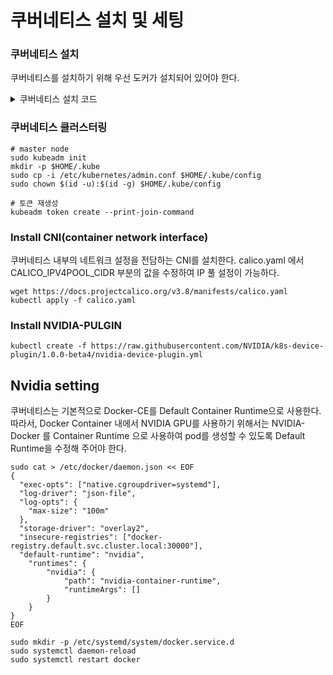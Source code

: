 # 쿠버네티스 설치 및 세팅
### 쿠버네티스 설치
쿠버네티스를 설치하기 위해 우선 도커가 설치되어 있어야 한다.

<details>
    <summary>쿠버네티스 설치 코드</summary>

    ```
    sudo apt-get update
    sudo apt-get install -y apt-transport-https ca-certificates curl
    sudo curl -fsSLo /usr/share/keyrings/kubernetes-archive-keyring.gpg https://packages.cloud.google.com/apt/doc/apt-key.gpg
    echo "deb [signed-by=/usr/share/keyrings/kubernetes-archive-keyring.gpg] https://apt.kubernetes.io/ kubernetes-xenial main" | sudo tee /etc/apt/sources.list.d/kubernetes.list
    
    # turn off swap memory
    swapoff -a
    
    # set docker daemon driver
    sudo cat > /etc/docker/daemon.json <<EOF
    {
      "exec-opts": ["native.cgroupdriver=systemd"],
      "log-driver": "json-file",
      "log-opts": {
        "max-size": "100m"
      },
      "storage-driver": "overlay2"
    }
    EOF

    sudo mkdir -p /etc/systemd/system/docker.service.d
    sudo systemctl daemon-reload
    sudo systemctl restart docker
    
    # k8s install
    sudo apt-get update
    sudo apt-get install -y kubelet=1.22.17-00 kubeadm=1.22.17-00 kubectl=1.22.17-00

    # 버전 고정
    sudo apt-mark hold kubelet kubeadm kubectl
    ```
    - kubeadm: 클러스터를 구성하기 위한 기능 제공
    - kubelet: 클러스터 내에서 실행되는 작업을 수행하는 컨테이너 핸들러
    - kubectl: 클러스터를 조작하기 위한 CLI 도구
</details>

### 쿠버네티스 클러스터링
```
# master node
sudo kubeadm init
mkdir -p $HOME/.kube
sudo cp -i /etc/kubernetes/admin.conf $HOME/.kube/config
sudo chown $(id -u):$(id -g) $HOME/.kube/config

# 토큰 재생성
kubeadm token create --print-join-command
```

### Install CNI(container network interface)
쿠버네티스 내부의 네트워크 설정을 전담하는 CNI를 설치한다.
calico.yaml 에서 CALICO_IPV4POOL_CIDR 부분의 값을 수정하여 IP 풀 설정이 가능하다.
```
wget https://docs.projectcalico.org/v3.8/manifests/calico.yaml
kubectl apply -f calico.yaml
```

### Install NVIDIA-PULGIN
```
kubectl create -f https://raw.githubusercontent.com/NVIDIA/k8s-device-plugin/1.0.0-beta4/nvidia-device-plugin.yml
```


## Nvidia setting
쿠버네티스는 기본적으로 Docker-CE를 Default Container Runtime으로 사용한다.
따라서, Docker Container 내에서 NVIDIA GPU를 사용하기 위해서는 NVIDIA-Docker 를 Container Runtime 으로 사용하여 pod를 생성할 수 있도록 Default Runtime을 수정해 주어야 한다.
```
sudo cat > /etc/docker/daemon.json << EOF
{
  "exec-opts": ["native.cgroupdriver=systemd"],
  "log-driver": "json-file",
  "log-opts": {
    "max-size": "100m"
  },
  "storage-driver": "overlay2",
  "insecure-registries": ["docker-registry.default.svc.cluster.local:30000"],
  "default-runtime": "nvidia",
    "runtimes": {
        "nvidia": {
            "path": "nvidia-container-runtime",
            "runtimeArgs": []
        }
    }
}
EOF

sudo mkdir -p /etc/systemd/system/docker.service.d
sudo systemctl daemon-reload
sudo systemctl restart docker
```